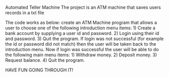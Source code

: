 Automated Teller Machine
The project is an ATM machine that saves users records in a txt file

The code works as below:
create an ATM Machine program that allows a user to choose one of the following introduction menu items:
    1) Create a bank account by supplying a user id and password.
    2) Login using their id and password.
    3) Quit the program.
If login was not successful (for example the id or password did not match) then the user will be taken back to the introduction menu.
Now if login was successful the user will be able to do the following main menu items:
    1) Withdraw money.
    2) Deposit money.
    3) Request balance.
    4) Quit the program.
    
HAVE FUN GOING THROUGH IT! 
